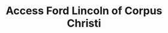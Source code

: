 ---
title: "Access Ford Lincoln of Corpus Christi"
url: /corpus-christi/access-ford-lincoln-of-corpus-christi/
shop: Autohaus
---